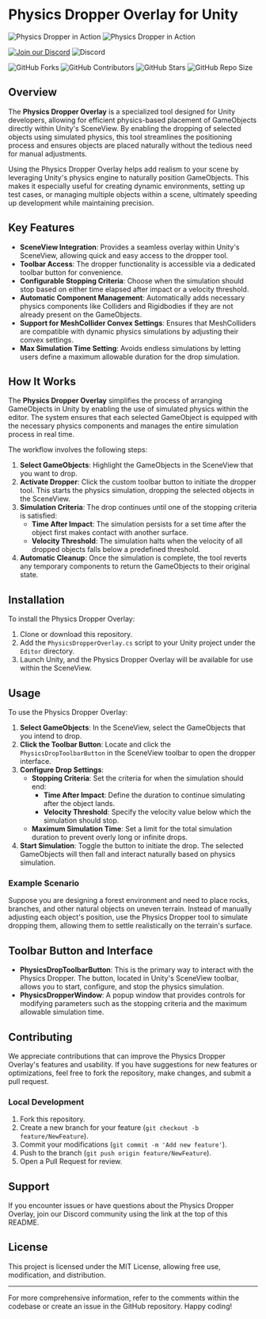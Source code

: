 # Physics Dropper Overlay for Unity

![Physics Dropper in Action](docs/images/ExampleGif_1.gif) ![Physics Dropper in Action](docs/images/ExampleGif_2.gif)

[![Join our Discord](https://img.shields.io/badge/Discord-Join%20Us-7289DA?logo=discord&logoColor=white)](https://discord.gg/knwtcq3N2a)
![Discord](https://img.shields.io/discord/1047781241010794506)

![GitHub Forks](https://img.shields.io/github/forks/Ddemon26/TCS-PhysicsDropper)
![GitHub Contributors](https://img.shields.io/github/contributors/Ddemon26/TCS-PhysicsDropper)
![GitHub Stars](https://img.shields.io/github/stars/Ddemon26/TCS-PhysicsDropper)
![GitHub Repo Size](https://img.shields.io/github/repo-size/Ddemon26/TCS-PhysicsDropper)

## Overview

The **Physics Dropper Overlay** is a specialized tool designed for Unity developers, allowing for efficient physics-based placement of GameObjects directly within Unity's SceneView. By enabling the dropping of selected objects using simulated physics, this tool streamlines the positioning process and ensures objects are placed naturally without the tedious need for manual adjustments.

Using the Physics Dropper Overlay helps add realism to your scene by leveraging Unity's physics engine to naturally position GameObjects. This makes it especially useful for creating dynamic environments, setting up test cases, or managing multiple objects within a scene, ultimately speeding up development while maintaining precision.

## Key Features

- **SceneView Integration**: Provides a seamless overlay within Unity's SceneView, allowing quick and easy access to the dropper tool.
- **Toolbar Access**: The dropper functionality is accessible via a dedicated toolbar button for convenience.
- **Configurable Stopping Criteria**: Choose when the simulation should stop based on either time elapsed after impact or a velocity threshold.
- **Automatic Component Management**: Automatically adds necessary physics components like Colliders and Rigidbodies if they are not already present on the GameObjects.
- **Support for MeshCollider Convex Settings**: Ensures that MeshColliders are compatible with dynamic physics simulations by adjusting their convex settings.
- **Max Simulation Time Setting**: Avoids endless simulations by letting users define a maximum allowable duration for the drop simulation.

## How It Works

The **Physics Dropper Overlay** simplifies the process of arranging GameObjects in Unity by enabling the use of simulated physics within the editor. The system ensures that each selected GameObject is equipped with the necessary physics components and manages the entire simulation process in real time.

The workflow involves the following steps:

1. **Select GameObjects**: Highlight the GameObjects in the SceneView that you want to drop.
2. **Activate Dropper**: Click the custom toolbar button to initiate the dropper tool. This starts the physics simulation, dropping the selected objects in the SceneView.
3. **Simulation Criteria**: The drop continues until one of the stopping criteria is satisfied:
   - **Time After Impact**: The simulation persists for a set time after the object first makes contact with another surface.
   - **Velocity Threshold**: The simulation halts when the velocity of all dropped objects falls below a predefined threshold.
4. **Automatic Cleanup**: Once the simulation is complete, the tool reverts any temporary components to return the GameObjects to their original state.

## Installation

To install the Physics Dropper Overlay:

1. Clone or download this repository.
2. Add the `PhysicsDropperOverlay.cs` script to your Unity project under the `Editor` directory.
3. Launch Unity, and the Physics Dropper Overlay will be available for use within the SceneView.

## Usage

To use the Physics Dropper Overlay:

1. **Select GameObjects**: In the SceneView, select the GameObjects that you intend to drop.
2. **Click the Toolbar Button**: Locate and click the `PhysicsDropToolbarButton` in the SceneView toolbar to open the dropper interface.
3. **Configure Drop Settings**:
   - **Stopping Criteria**: Set the criteria for when the simulation should end:
      - **Time After Impact**: Define the duration to continue simulating after the object lands.
      - **Velocity Threshold**: Specify the velocity value below which the simulation should stop.
   - **Maximum Simulation Time**: Set a limit for the total simulation duration to prevent overly long or infinite drops.
4. **Start Simulation**: Toggle the button to initiate the drop. The selected GameObjects will then fall and interact naturally based on physics simulation.

### Example Scenario

Suppose you are designing a forest environment and need to place rocks, branches, and other natural objects on uneven terrain. Instead of manually adjusting each object's position, use the Physics Dropper tool to simulate dropping them, allowing them to settle realistically on the terrain's surface.

## Toolbar Button and Interface

- **PhysicsDropToolbarButton**: This is the primary way to interact with the Physics Dropper. The button, located in Unity's SceneView toolbar, allows you to start, configure, and stop the physics simulation.
- **PhysicsDropperWindow**: A popup window that provides controls for modifying parameters such as the stopping criteria and the maximum allowable simulation time.

## Contributing

We appreciate contributions that can improve the Physics Dropper Overlay's features and usability. If you have suggestions for new features or optimizations, feel free to fork the repository, make changes, and submit a pull request.

### Local Development

1. Fork this repository.
2. Create a new branch for your feature (`git checkout -b feature/NewFeature`).
3. Commit your modifications (`git commit -m 'Add new feature'`).
4. Push to the branch (`git push origin feature/NewFeature`).
5. Open a Pull Request for review.

## Support

If you encounter issues or have questions about the Physics Dropper Overlay, join our Discord community using the link at the top of this README.

## License

This project is licensed under the MIT License, allowing free use, modification, and distribution.

---

For more comprehensive information, refer to the comments within the codebase or create an issue in the GitHub repository. Happy coding!
